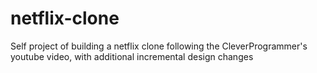 # netflix-clone
Self project of building a netflix clone following the CleverProgrammer's youtube video, with additional incremental design changes
